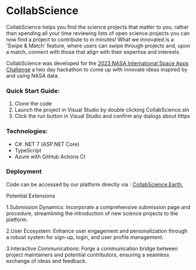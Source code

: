 # CollabScience

CollabScience helps you find the science projects that matter to you, rather than spending all your time reviewing lists of open science projects you can now find a project to contribute to in minutes! What we innovated is  a 'Swipe & Match' feature, where users can swipe through projects and, upon a match, connect with those that align with their expertise and interests. 

CollabScience was developed for the [2023 NASA International Space Apps Challenge](https://www.spaceappschallenge.org/2023/challenges/a-marketplace-for-open-science-projects/) a two day hackathon to come up with innovate ideas inspired by and using NASA data.

### Quick Start Guide:
1. Clone the code
2. Launch the project in Visual Studio by double clicking CollabScience.sln
3. Click the run button in Visual Studio and confirm any dialogs about https


### Technologies:
* C# .NET 7 (ASP.NET Core)
* TypeScript
* Azure with GitHub Actions CI
### Deployment 
Code can be accessed by our platform directly via : [CollabScience.Earth.](https://collabscience.earth/)

Potential Extensions

1.Submission Dynamics: Incorporate a comprehensive submission page and procedure, streamlining the introduction of new science projects to the platform.

2.User Ecosystem: Enhance user engagement and personalization through a robust system for sign-up, login, and user profile management.

3.Interactive Communications: Forge a communication bridge between project maintainers and potential contributors, ensuring a seamless exchange of ideas and feedback.
